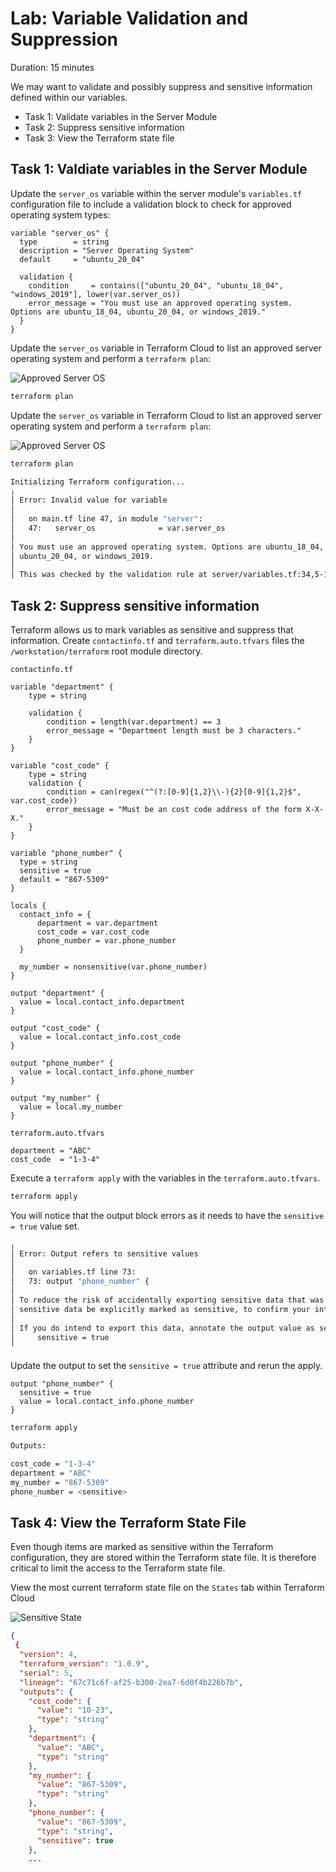 # Lab: Variable Validation and Suppression

Duration: 15 minutes

We may want to validate and possibly suppress and sensitive information defined within our variables.

- Task 1: Validate variables in the Server Module
- Task 2: Suppress sensitive information
- Task 3: View the Terraform state file

## Task 1: Valdiate variables in the Server Module

Update the `server_os` variable within the server module's `variables.tf` configuration file to include a validation block to check for approved operating system types:

```hcl
variable "server_os" {
  type        = string
  description = "Server Operating System"
  default     = "ubuntu_20_04"

  validation {
    condition     = contains(["ubuntu_20_04", "ubuntu_18_04", "windows_2019"], lower(var.server_os))
    error_message = "You must use an approved operating system. Options are ubuntu_18_04, ubuntu_20_04, or windows_2019."
  }
}
```

Update the `server_os` variable in Terraform Cloud to list an approved server operating system and perform a `terraform plan`:

![Approved Server OS](./img/server_os_approved.png)


```bash
terraform plan
```

Update the `server_os` variable in Terraform Cloud to list an approved server operating system and perform a `terraform plan`: 

![Approved Server OS](./img/server_os_unapproved.png)

```bash
terraform plan
```

```bash
Initializing Terraform configuration...
╷
│ Error: Invalid value for variable
│ 
│   on main.tf line 47, in module "server":
│   47:   server_os              = var.server_os
│ 
│ You must use an approved operating system. Options are ubuntu_18_04,
│ ubuntu_20_04, or windows_2019.
│ 
│ This was checked by the validation rule at server/variables.tf:34,5-15.
```

## Task 2: Suppress sensitive information

Terraform allows us to mark variables as sensitive and suppress that information. Create `contactinfo.tf` and `terraform.auto.tfvars` files the `/workstation/terraform` root module directory.  

`contactinfo.tf`

```hcl
variable "department" {
    type = string

    validation {
        condition = length(var.department) == 3
        error_message = "Department length must be 3 characters."
    }
}

variable "cost_code" {
    type = string
    validation {
        condition = can(regex("^(?:[0-9]{1,2}\\-){2}[0-9]{1,2}$", var.cost_code))
        error_message = "Must be an cost code address of the form X-X-X."
    }
}

variable "phone_number" {
  type = string
  sensitive = true
  default = "867-5309"
}

locals {
  contact_info = {
      department = var.department
      cost_code = var.cost_code
      phone_number = var.phone_number
  }

  my_number = nonsensitive(var.phone_number)
}

output "department" {
  value = local.contact_info.department
}

output "cost_code" {
  value = local.contact_info.cost_code
}

output "phone_number" {
  value = local.contact_info.phone_number
}

output "my_number" {
  value = local.my_number
}
```

`terraform.auto.tfvars`

```hcl
department = "ABC"
cost_code  = "1-3-4"
```

Execute a `terraform apply` with the variables in the `terraform.auto.tfvars`.

```bash
terraform apply
```

You will notice that the output block errors as it needs to have the `sensitive = true` value set.

```bash
╷
│ Error: Output refers to sensitive values
│
│   on variables.tf line 73:
│   73: output "phone_number" {
│
│ To reduce the risk of accidentally exporting sensitive data that was intended to be only internal, Terraform requires that any root module output containing
│ sensitive data be explicitly marked as sensitive, to confirm your intent.
│
│ If you do intend to export this data, annotate the output value as sensitive by adding the following argument:
│     sensitive = true
╵
```

Update the output to set the `sensitive = true` attribute and rerun the apply.

```hcl
output "phone_number" {
  sensitive = true
  value = local.contact_info.phone_number
}
```

```bash
terraform apply
```

```bash
Outputs:

cost_code = "1-3-4"
department = "ABC"
my_number = "867-5309"
phone_number = <sensitive>
```

## Task 4: View the Terraform State File

Even though items are marked as sensitive within the Terraform configuration, they are stored within the Terraform state file. It is therefore critical to limit the access to the Terraform state file.

View the most current terraform state file on the `States` tab within Terraform Cloud

![Sensitive State](./img/sensitive_state.png)
```json
{
 {
  "version": 4,
  "terraform_version": "1.0.9",
  "serial": 5,
  "lineage": "67c71c6f-af25-b300-2ea7-6d0f4b226b7b",
  "outputs": {
    "cost_code": {
      "value": "10-23",
      "type": "string"
    },
    "department": {
      "value": "ABC",
      "type": "string"
    },
    "my_number": {
      "value": "867-5309",
      "type": "string"
    },
    "phone_number": {
      "value": "867-5309",
      "type": "string",
      "sensitive": true
    },
    ...
```
